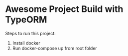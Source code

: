 # Awesome Project Build with TypeORM

Steps to run this project:

1. Install docker
2. Run docker-compose up from root folder